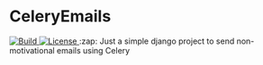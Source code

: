 # CeleryEmails
<a href="https://travis-ci.com/github/JohnAzedo/CeleryEmails">
  <img alt="Build" src="https://travis-ci.com/JohnAzedo/CeleryEmails.svg?branch=master">
</a>
<a href="https://github.com/JohnAzedo/CeleryEmails/blob/master/LICENSE">
  <img alt="License" src="https://img.shields.io/badge/license-MIT-brightgreen.svg">
</a>
:zap: Just a simple django project to send non-motivational emails using Celery
